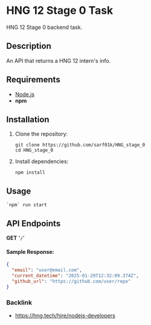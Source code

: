 # HNG 12 Stage 0 Task

HNG 12 Stage 0 backend task.

## Description

An API that returns a HNG 12 intern's info.

## Requirements

- [Node.js](https://nodejs.org/en)
- **npm**

## Installation

1. Clone the repository:
   ```
   git clone https://github.com/sarf01k/HNG_stage_0
   cd HNG_stage_0
   ```
2. Install dependencies:
   ```
   npm install
   ```

## Usage

    `npm` run start

## API Endpoints

**GET** '`/`'

#### Sample Response:

```json
{
  "email": "user@email.com",
  "current_datetime": "2025-01-29T12:32:09.374Z",
  "github_url": "https://github.com/user/repo"
}
```

### Backlink

- https://hng.tech/hire/nodejs-developers

